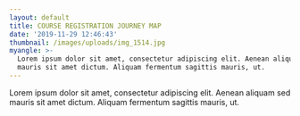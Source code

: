 ```yaml
---
layout: default
title: COURSE REGISTRATION JOURNEY MAP
date: '2019-11-29 12:46:43'
thumbnail: /images/uploads/img_1514.jpg
myangle: >-
  Lorem ipsum dolor sit amet, consectetur adipiscing elit. Aenean aliquam sed
  mauris sit amet dictum. Aliquam fermentum sagittis mauris, ut.
---
```

Lorem ipsum dolor sit amet, consectetur adipiscing elit. Aenean aliquam sed mauris sit amet dictum. Aliquam fermentum sagittis mauris, ut.
